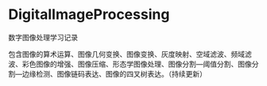 # DigitalImageProcessing
数字图像处理学习记录

包含图像的算术运算、图像几何变换、图像变换、灰度映射、空域滤波、频域滤波、彩色图像的增强、图像压缩、形态学图像处理、图像分割—阈值分割、图像分割—边缘检测、图像链码表达、图像的四叉树表达。（持续更新）
